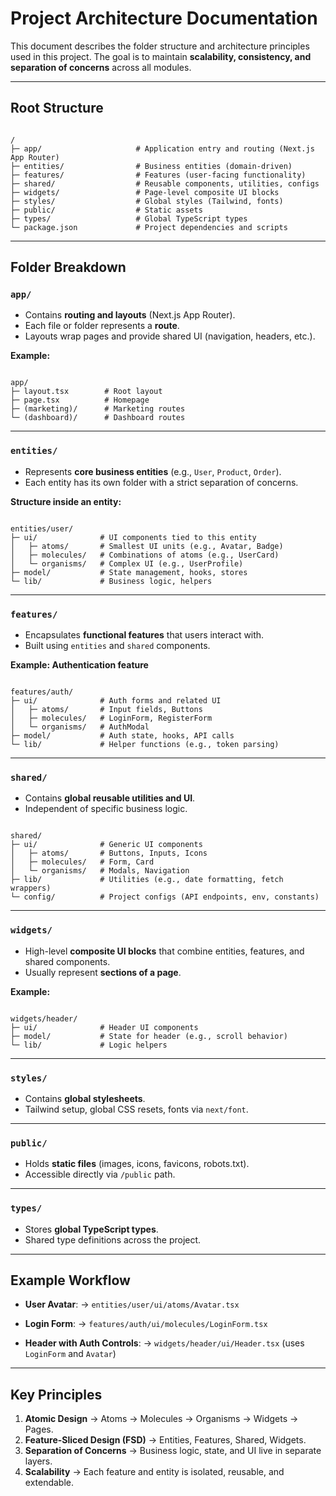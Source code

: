 
# Project Architecture Documentation

This document describes the folder structure and architecture principles used in this project.
The goal is to maintain **scalability, consistency, and separation of concerns** across all modules.

---

## Root Structure

```

/
├─ app/                     # Application entry and routing (Next.js App Router)
├─ entities/                # Business entities (domain-driven)
├─ features/                # Features (user-facing functionality)
├─ shared/                  # Reusable components, utilities, configs
├─ widgets/                 # Page-level composite UI blocks
├─ styles/                  # Global styles (Tailwind, fonts)
├─ public/                  # Static assets
├─ types/                   # Global TypeScript types
└─ package.json             # Project dependencies and scripts

```

---

## Folder Breakdown

### `app/`
- Contains **routing and layouts** (Next.js App Router).
- Each file or folder represents a **route**.
- Layouts wrap pages and provide shared UI (navigation, headers, etc.).

**Example:**
```

app/
├─ layout.tsx        # Root layout
├─ page.tsx          # Homepage
├─ (marketing)/      # Marketing routes
└─ (dashboard)/      # Dashboard routes

```

---

### `entities/`
- Represents **core business entities** (e.g., `User`, `Product`, `Order`).
- Each entity has its own folder with a strict separation of concerns.

**Structure inside an entity:**
```

entities/user/
├─ ui/              # UI components tied to this entity
│   ├─ atoms/       # Smallest UI units (e.g., Avatar, Badge)
│   ├─ molecules/   # Combinations of atoms (e.g., UserCard)
│   └─ organisms/   # Complex UI (e.g., UserProfile)
├─ model/           # State management, hooks, stores
└─ lib/             # Business logic, helpers

```

---

### `features/`
- Encapsulates **functional features** that users interact with.
- Built using `entities` and `shared` components.

**Example: Authentication feature**
```

features/auth/
├─ ui/              # Auth forms and related UI
│   ├─ atoms/       # Input fields, Buttons
│   ├─ molecules/   # LoginForm, RegisterForm
│   └─ organisms/   # AuthModal
├─ model/           # Auth state, hooks, API calls
└─ lib/             # Helper functions (e.g., token parsing)

```

---

### `shared/`
- Contains **global reusable utilities and UI**.
- Independent of specific business logic.

```

shared/
├─ ui/              # Generic UI components
│   ├─ atoms/       # Buttons, Inputs, Icons
│   ├─ molecules/   # Form, Card
│   └─ organisms/   # Modals, Navigation
├─ lib/             # Utilities (e.g., date formatting, fetch wrappers)
└─ config/          # Project configs (API endpoints, env, constants)

```

---

### `widgets/`
- High-level **composite UI blocks** that combine entities, features, and shared components.
- Usually represent **sections of a page**.

**Example:**
```

widgets/header/
├─ ui/              # Header UI components
├─ model/           # State for header (e.g., scroll behavior)
└─ lib/             # Logic helpers

```

---

### `styles/`
- Contains **global stylesheets**.
- Tailwind setup, global CSS resets, fonts via `next/font`.

---

### `public/`
- Holds **static files** (images, icons, favicons, robots.txt).
- Accessible directly via `/public` path.

---

### `types/`
- Stores **global TypeScript types**.
- Shared type definitions across the project.

---

## Example Workflow

- **User Avatar**:
  → `entities/user/ui/atoms/Avatar.tsx`

- **Login Form**:
  → `features/auth/ui/molecules/LoginForm.tsx`

- **Header with Auth Controls**:
  → `widgets/header/ui/Header.tsx` (uses `LoginForm` and `Avatar`)

---

## Key Principles
1. **Atomic Design** → Atoms → Molecules → Organisms → Widgets → Pages.
2. **Feature-Sliced Design (FSD)** → Entities, Features, Shared, Widgets.
3. **Separation of Concerns** → Business logic, state, and UI live in separate layers.
4. **Scalability** → Each feature and entity is isolated, reusable, and extendable.
